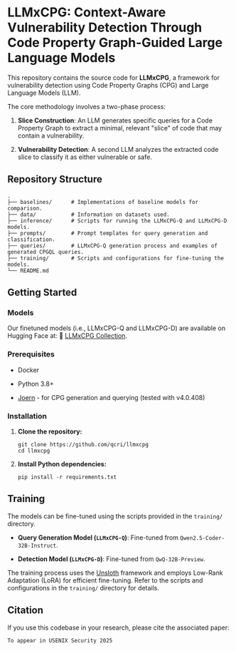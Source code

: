 # LLMxCPG: Context-Aware Vulnerability Detection Through Code Property Graph-Guided Large Language Models

This repository contains the source code for **LLMxCPG**, a framework for vulnerability detection using Code Property Graphs (CPG) and Large Language Models (LLM).

The core methodology involves a two-phase process:

1. **Slice Construction**: An LLM generates specific queries for a Code Property Graph to extract a minimal, relevant "slice" of code that may contain a vulnerability.

2. **Vulnerability Detection**: A second LLM analyzes the extracted code slice to classify it as either vulnerable or safe.

## Repository Structure

```
.
├── baselines/      # Implementations of baseline models for comparison.
├── data/           # Information on datasets used.
├── inference/      # Scripts for running the LLMxCPG-Q and LLMxCPG-D models.
├── prompts/        # Prompt templates for query generation and classification.
├── queries/        # LLMxCPG-Q generation process and examples of generated CPGQL queries.
├── training/       # Scripts and configurations for fine-tuning the models.
└── README.md

```

## Getting Started

### Models

Our finetuned models (i.e., LLMxCPG-Q and LLMxCPG-D) are available on Hugging Face at: 🤗 [LLMxCPG Collection](https://huggingface.co/collections/QCRI/llmxcpg-6855f80e601774b43eba2d14).

### Prerequisites

* Docker

* Python 3.8+

* [Joern](https://joern.io/) - for CPG generation and querying (tested with v4.0.408)

### Installation

1. **Clone the repository:**

   ```
   git clone https://github.com/qcri/llmxcpg
   cd llmxcpg
   ```

2. **Install Python dependencies:**

   ```
   pip install -r requirements.txt
   ```

## Training

The models can be fine-tuned using the scripts provided in the `training/` directory.

* **Query Generation Model (`LLMxCPG-Q`)**: Fine-tuned from `Qwen2.5-Coder-32B-Instruct`.

* **Detection Model (`LLMxCPG-D`)**: Fine-tuned from `QwQ-32B-Preview`.

The training process uses the [Unsloth](https://unsloth.ai) framework and employs Low-Rank Adaptation (LoRA) for efficient fine-tuning. Refer to the scripts and configurations in the `training/` directory for details.

## Citation

If you use this codebase in your research, please cite the associated paper:

```
To appear in USENIX Security 2025
```
